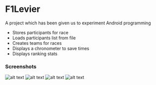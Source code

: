# F1Levier

A project which has been given us to experiment Android programming

* Stores participants for race
* Loads participants list from file
* Creates teams for races
* Displays a chronometer to save times
* Displays ranking stats

### Screenshots

![alt text](Screenshots/Screenshot_2019-01-11-11-15-25-573_com.rebels.f1levier.png "Screenshot Home")
![alt text](Screenshots/Screenshot_2019-01-11-11-27-25-159_com.rebels.f1levier.png "Screenshot Teams")
![alt text](Screenshots/Screenshot_2019-01-11-11-27-50-910_com.rebels.f1levier.png "Screenshot Running Race")
![alt text](Screenshots/Screenshot_2019-01-11-11-28-12-505_com.rebels.f1levier.png "Screenshot Ranking Stats")
